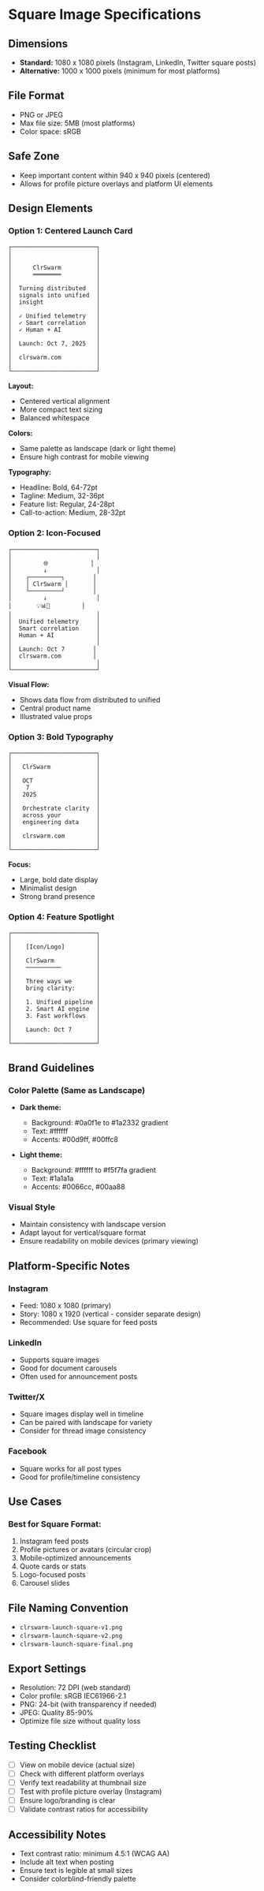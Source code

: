 # Square Image Specifications

## Dimensions
- **Standard:** 1080 x 1080 pixels (Instagram, LinkedIn, Twitter square posts)
- **Alternative:** 1000 x 1000 pixels (minimum for most platforms)

## File Format
- PNG or JPEG
- Max file size: 5MB (most platforms)
- Color space: sRGB

## Safe Zone
- Keep important content within 940 x 940 pixels (centered)
- Allows for profile picture overlays and platform UI elements

## Design Elements

### Option 1: Centered Launch Card
```
┌────────────────────────┐
│                        │
│                        │
│      ClrSwarm          │
│      ════════          │
│                        │
│  Turning distributed   │
│  signals into unified  │
│  insight               │
│                        │
│  ✓ Unified telemetry   │
│  ✓ Smart correlation   │
│  ✓ Human + AI          │
│                        │
│  Launch: Oct 7, 2025   │
│                        │
│  clrswarm.com          │
│                        │
└────────────────────────┘
```

**Layout:**
- Centered vertical alignment
- More compact text sizing
- Balanced whitespace

**Colors:**
- Same palette as landscape (dark or light theme)
- Ensure high contrast for mobile viewing

**Typography:**
- Headline: Bold, 64-72pt
- Tagline: Medium, 32-36pt
- Feature list: Regular, 24-28pt
- Call-to-action: Medium, 28-32pt

### Option 2: Icon-Focused
```
┌────────────────────────┐
│                        │
│         🌐            │
│         ↓              │
│    ┌─────────┐        │
│    │ ClrSwarm │       │
│    └─────────┘        │
│         ↓              │
│       💡📊🔧         │
│                        │
│  Unified telemetry     │
│  Smart correlation     │
│  Human + AI            │
│                        │
│  Launch: Oct 7        │
│  clrswarm.com         │
│                        │
└────────────────────────┘
```

**Visual Flow:**
- Shows data flow from distributed to unified
- Central product name
- Illustrated value props

### Option 3: Bold Typography
```
┌────────────────────────┐
│                        │
│   ClrSwarm             │
│                        │
│   OCT                  │
│    7                   │
│   2025                 │
│                        │
│   Orchestrate clarity  │
│   across your          │
│   engineering data     │
│                        │
│   clrswarm.com         │
│                        │
└────────────────────────┘
```

**Focus:**
- Large, bold date display
- Minimalist design
- Strong brand presence

### Option 4: Feature Spotlight
```
┌────────────────────────┐
│                        │
│    [Icon/Logo]         │
│                        │
│    ClrSwarm            │
│    ──────────          │
│                        │
│    Three ways we       │
│    bring clarity:      │
│                        │
│    1. Unified pipeline │
│    2. Smart AI engine  │
│    3. Fast workflows   │
│                        │
│    Launch: Oct 7       │
│                        │
└────────────────────────┘
```

## Brand Guidelines

### Color Palette (Same as Landscape)
- **Dark theme:**
  - Background: #0a0f1e to #1a2332 gradient
  - Text: #ffffff
  - Accents: #00d9ff, #00ffc8

- **Light theme:**
  - Background: #ffffff to #f5f7fa gradient
  - Text: #1a1a1a
  - Accents: #0066cc, #00aa88

### Visual Style
- Maintain consistency with landscape version
- Adapt layout for vertical/square format
- Ensure readability on mobile devices (primary viewing)

## Platform-Specific Notes

### Instagram
- Feed: 1080 x 1080 (primary)
- Story: 1080 x 1920 (vertical - consider separate design)
- Recommended: Use square for feed posts

### LinkedIn
- Supports square images
- Good for document carousels
- Often used for announcement posts

### Twitter/X
- Square images display well in timeline
- Can be paired with landscape for variety
- Consider for thread image consistency

### Facebook
- Square works for all post types
- Good for profile/timeline consistency

## Use Cases

### Best for Square Format:
1. Instagram feed posts
2. Profile pictures or avatars (circular crop)
3. Mobile-optimized announcements
4. Quote cards or stats
5. Logo-focused posts
6. Carousel slides

## File Naming Convention
- `clrswarm-launch-square-v1.png`
- `clrswarm-launch-square-v2.png`
- `clrswarm-launch-square-final.png`

## Export Settings
- Resolution: 72 DPI (web standard)
- Color profile: sRGB IEC61966-2.1
- PNG: 24-bit (with transparency if needed)
- JPEG: Quality 85-90%
- Optimize file size without quality loss

## Testing Checklist
- [ ] View on mobile device (actual size)
- [ ] Check with different platform overlays
- [ ] Verify text readability at thumbnail size
- [ ] Test with profile picture overlay (Instagram)
- [ ] Ensure logo/branding is clear
- [ ] Validate contrast ratios for accessibility

## Accessibility Notes
- Text contrast ratio: minimum 4.5:1 (WCAG AA)
- Include alt text when posting
- Ensure text is legible at small sizes
- Consider colorblind-friendly palette
